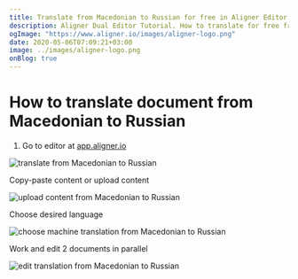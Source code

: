 ```yaml
---
title: Translate from Macedonian to Russian for free in Aligner Editor
description: Aligner Dual Editor Tutorial. How to translate for free from Macedonian to Russian. Aligner is multilingual document management platform. 
ogImage: "https://www.aligner.io/images/aligner-logo.png"
date: 2020-05-06T07:09:21+03:00
image: ../images/aligner-logo.png
onBlog: true
---
```


# How to translate document from Macedonian to Russian

1. Go to editor at [app.aligner.io](https://app.aligner.io "Aligner App web page")

![translate from Macedonian to Russian](../aligner-blank-editor.png "translate from Macedonian to Russian")

Copy-paste content or upload content

![upload content from Macedonian to Russian](../aligner-uploaded-document.png "upload content from Macedonian to Russian")

Choose desired language

![choose machine translation from Macedonian to Russian](../aligner-language-dropdown.png "choose machine translation from Macedonian to Russian")

Work and edit 2 documents in parallel

![edit translation from Macedonian to Russian](../aligner-double-sitded-editor.png "edit translation from Macedonian to Russian")

